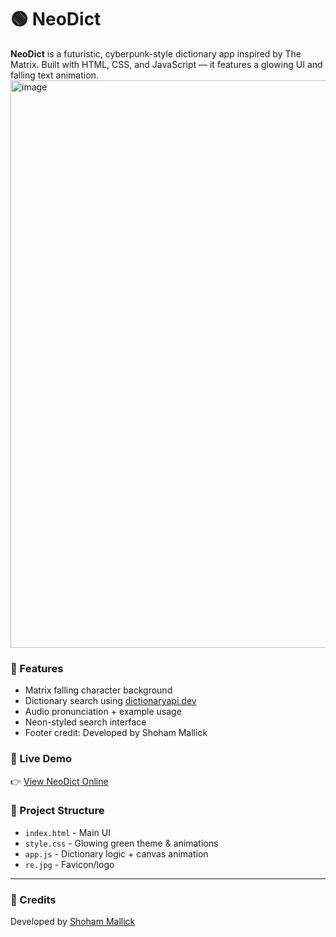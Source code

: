 # 🟢 NeoDict

**NeoDict** is a futuristic, cyberpunk-style dictionary app inspired by The Matrix. Built with HTML, CSS, and JavaScript — it features a glowing UI and falling text animation.
<img width="1917" height="908" alt="image" src="https://github.com/user-attachments/assets/6fec14e1-4160-4a3c-b219-e1b996bec432" />


### 🌟 Features
- Matrix falling character background
- Dictionary search using [dictionaryapi.dev](https://dictionaryapi.dev)
- Audio pronunciation + example usage
- Neon-styled search interface
- Footer credit: Developed by Shoham Mallick

### 🚀 Live Demo
👉 [View NeoDict Online](https://shohammallick25.github.io/NeoDict.-/)

### 📂 Project Structure
- `index.html` - Main UI
- `style.css` - Glowing green theme & animations
- `app.js` - Dictionary logic + canvas animation
- `re.jpg` - Favicon/logo

---

### 🧠 Credits
Developed by [Shoham Mallick](https://github.com/shohammallick25)
